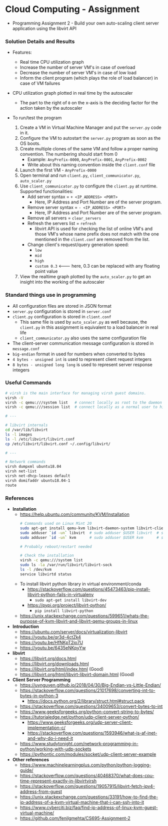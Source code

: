 # Cloud Computing - Assignment

- Programming Assignment 2 - Build your own auto-scaling client server application using the libvirt API

### Solution Details and Results

- Features:
    - Real time CPU utilization graph
    - Increase the number of server VM's in case of overload
    - Decrease the number of server VM's in case of low load
    - Inform the client program (which plays the role of load balancer) in case of VM failures

- CPU utilization graph plotted in real time by the autoscaler
    - The part to the right of `0` on the x-axis is the deciding factor for the action taken by the autoscaler 


- To run/test the program
    1. Create a VM in Virtual Machine Manager and put the `server.py` code in it.
    2. Configure the VM to autostart the `server.py` program as soon as the OS boots.
    3. Create multiple clones of the same VM and follow a proper naming convention. The numbering should start from 0
        - Example: `AnyPrefix-0000`, `AnyPrefix-0001`, `AnyPrefix-0002`
        - Write about this naming convention inside the `client.conf` file
    4. Launch the first VM - `AnyPrefix-0000`
    5. Open terminal and run `client.py`, `client_communicator.py`, `auto_scaler.py`
    6. Use `client_communicator.py` to configure the `client.py` at runtime. Supported functionalities:
        - Add server syntax    = `+ <IP_ADDRESS> <PORT>`
            - Here, IP Address and Port Number are of the server program.
        - Remove server syntax = `- <IP_ADDRESS> <PORT>`
            - Here, IP Address and Port Number are of the server program.
        - Remove all servers   = `clear_servers`
        - Refresh the servers list = `refresh`
            - libvirt API is used for checking the list of online VM's and those VM's whose name prefix does not match with the one mentioned in the `client.conf` are removed from the list.
        - Change client's request/query generation speed:
            - `low`
            - `mid`
            - `high`
            - `custom 0.3`   <--- here, 0.3 can be replaced with any floating point value
    7. View the realtime graph plotted by the `auto_scaler.py` to get an insight into the working of the autoscaler


### Standard things use in programming

- All configuration files are stored in JSON format
- `server.py` configuration is stored in `server.conf`
- `client.py` configuration is stored in `client.conf`
    - This same file is used by `auto_scaler.py` as well because, the `client.py` in this assignment is equivalent to a
      load balancer in real life
    - `client_communicator.py` also uses the same configuration file
- The client-server communication message configuration is stored in `message.conf`
- `big-endian` format in used for numbers when converted to bytes
- `4 bytes - unsigned int` is used to represent client request integers
- `8 bytes - unsigned long long` is used to represent server response integers


### Useful Commands

```sh
# virsh is the main interface for managing virsh guest domains.
virsh -V
virsh -c qemu:///system list   # connect locally as root to the daemon supervising QEMU and KVM domains
virsh -c qemu:///session list  # connect locally as a normal user to his own set of QEMU and KVM domains

# ---

# libvirt internals
cd /var/lib/libvirt
ls -l images
ls -l /etc/libvirt/libvirt.conf
cp /etc/libvirt/libvirt.conf ~/.config/libvirt/

# ---

# Network commands
virsh dumpxml ubuntu18.04
virsh net-list
virsh net-dhcp-leases default
virsh domifaddr ubuntu18.04-1
route

```


### References

- **Installation**
    - https://help.ubuntu.com/community/KVM/Installation
      ```sh
      # Commands used on Linux Mint 20
      sudo apt-get install qemu-kvm libvirt-daemon-system libvirt-clients bridge-utils virt-manager
      sudo adduser `id -un` libvirt  # sudo adduser $USER libvirt  # sudo usermod -aG libvirt $USERNAME
      sudo adduser `id -un` kvm      # sudo adduser $USER kvm      # sudo usermod -aG kvm $USERNAME

      # Probably reboot/restart needed

      # Check the installation
      virsh -c qemu:///system list
      sudo ls -la /var/run/libvirt/libvirt-sock
      ls -l /dev/kvm
      service libvirtd status
      ```
    - To install libvirt python library in virtual environment/conda
        - https://stackoverflow.com/questions/45473463/pip-install-libvirt-python-fails-in-virtualenv
            - `sudo apt-get install libvirt-dev`
        - https://pypi.org/project/libvirt-python/
            - `pip install libvirt-python`
    - https://unix.stackexchange.com/questions/599651/whats-the-purpose-of-kvm-libvirt-and-libvirt-qemu-groups-in-linux
- **Introduction**
    - https://ubuntu.com/server/docs/virtualization-libvirt
    - https://youtu.be/qr3d-4ctZk4
    - https://youtu.be/HfNKpT2jo7U
    - https://youtu.be/6435eNKpyYw
- **libvirt**
    - https://libvirt.org/docs.html
    - https://libvirt.org/downloads.html
    - https://libvirt.org/html/index.html (Good)
    - https://libvirt.org/html/libvirt-libvirt-domain.html (Good)
- **Client Server Programming**
    - https://uynguyen.github.io/2018/04/30/Big-Endian-vs-Little-Endian/
    - https://stackoverflow.com/questions/21017698/converting-int-to-bytes-in-python-3
        - https://docs.python.org/2/library/struct.html#struct.pack
    - https://stackoverflow.com/questions/34009653/convert-bytes-to-int
    - https://www.geeksforgeeks.org/python-convert-string-to-bytes/
    - https://tutorialedge.net/python/udp-client-server-python/
        - https://www.geeksforgeeks.org/udp-server-client-implementation-c/
        - https://stackoverflow.com/questions/1593946/what-is-af-inet-and-why-do-i-need-it
    - https://www.studytonight.com/network-programming-in-python/working-with-udp-sockets
    - https://pythontic.com/modules/socket/udp-client-server-example
- **Other references**
    - https://www.machinelearningplus.com/python/python-logging-guide/
    - https://stackoverflow.com/questions/40468370/what-does-cpu-time-represent-exactly-in-libvirtvirsh
    - https://stackoverflow.com/questions/19057915/libvirt-fetch-ipv4-address-from-guest
    - https://unix.stackexchange.com/questions/33191/how-to-find-the-ip-address-of-a-kvm-virtual-machine-that-i-can-ssh-into-it
    - https://www.cyberciti.biz/faq/find-ip-address-of-linux-kvm-guest-virtual-machine/
    - https://github.com/fenilgmehta/CS695-Assignment-2